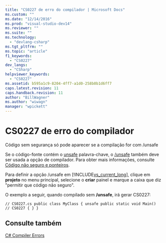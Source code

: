 ```yaml
---
title: "CS0227 de erro do compilador | Microsoft Docs"
ms.custom: ""
ms.date: "12/14/2016"
ms.prod: "visual-studio-dev14"
ms.reviewer: ""
ms.suite: ""
ms.technology: 
  - "devlang-csharp"
ms.tgt_pltfrm: ""
ms.topic: "article"
f1_keywords: 
  - "CS0227"
dev_langs: 
  - "CSharp"
helpviewer_keywords: 
  - "CS0227"
ms.assetid: b595a1c9-8204-4ff7-a1d0-258b0b1d6ff7
caps.latest.revision: 11
caps.handback.revision: 11
author: "BillWagner"
ms.author: "wiwagn"
manager: "wpickett"
---
```

# CS0227 de erro do compilador
Código sem segurança só pode aparecer se a compilação for com \/unsafe  
  
 Se o código\-fonte contém o [unsafe](../../csharp/language-reference/keywords/unsafe.md) palavra\-chave, o [\/unsafe](../../csharp/language-reference/compiler-options/unsafe-compiler-option.md) também deve ser usada a opção de compilador. Para obter mais informações, consulte [Código não seguro e ponteiros](../../csharp/programming-guide/unsafe-code-pointers/index.md).  
  
 Para definir a opção \/unsafe em [!INCLUDE[vs_current_long](../../csharp/misc/includes/vs_current_long_md.md)], clique em **projeto** no menu principal, selecione o **criar** painel e marque a caixa que diz "permitir que código não seguro".  
  
 O exemplo a seguir, quando compilado sem **\/unsafe**, irá gerar CS0227:  
  
```  
// CS0227.cs public class MyClass { unsafe public static void Main()   // CS0227 { } }  
```  
  
## Consulte também  
 [C\# Compiler Errors](../../csharp/language-reference/compiler-messages/index.md)